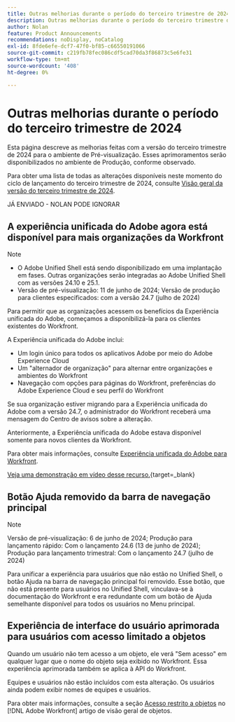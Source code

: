 ```yaml
---
title: Outras melhorias durante o período do terceiro trimestre de 2024
description: Outras melhorias durante o período do terceiro trimestre de 2024
author: Nolan
feature: Product Announcements
recommendations: noDisplay, noCatalog
exl-id: 8fde6efe-dcf7-47f0-bf85-c66550191066
source-git-commit: c219fb78fec086cdf5cad70da3f86873c5e6fe31
workflow-type: tm+mt
source-wordcount: '408'
ht-degree: 0%

---
```


# Outras melhorias durante o período do terceiro trimestre de 2024

Esta página descreve as melhorias feitas com a versão do terceiro trimestre de 2024 para o ambiente de Pré-visualização. Esses aprimoramentos serão disponibilizados no ambiente de Produção, conforme observado.

Para obter uma lista de todas as alterações disponíveis neste momento do ciclo de lançamento do terceiro trimestre de 2024, consulte [Visão geral da versão do terceiro trimestre de 2024](/help/quicksilver/product-announcements/product-releases/24-q3-release-activity/24-q3-release-overview.md).

JÁ ENVIADO - NOLAN PODE IGNORAR

## A experiência unificada do Adobe agora está disponível para mais organizações da Workfront

>[!NOTE]
>
>* O Adobe Unified Shell está sendo disponibilizado em uma implantação em fases. Outras organizações serão integradas ao Adobe Unified Shell com as versões 24.10 e 25.1.
>* Versão de pré-visualização: 11 de junho de 2024; Versão de produção para clientes especificados: com a versão 24.7 (julho de 2024)

Para permitir que as organizações acessem os benefícios da Experiência unificada do Adobe, começamos a disponibilizá-la para os clientes existentes do Workfront.

A Experiência unificada do Adobe inclui:

* Um login único para todos os aplicativos Adobe por meio do Adobe Experience Cloud
* Um &quot;alternador de organização&quot; para alternar entre organizações e ambientes do Workfront
* Navegação com opções para páginas do Workfront, preferências do Adobe Experience Cloud e seu perfil do Workfront

Se sua organização estiver migrando para a Experiência unificada do Adobe com a versão 24.7, o administrador do Workfront receberá uma mensagem do Centro de avisos sobre a alteração.

Anteriormente, a Experiência unificada do Adobe estava disponível somente para novos clientes da Workfront.

Para obter mais informações, consulte [Experiência unificada do Adobe para Workfront](/help/quicksilver/workfront-basics/navigate-workfront/workfront-navigation/adobe-unified-experience.md).

[Veja uma demonstração em vídeo desse recurso.](https://video.tv.adobe.com/v/3412388/){target=_blank}

## Botão Ajuda removido da barra de navegação principal

>[!NOTE]
>
>Versão de pré-visualização: 6 de junho de 2024; Produção para lançamento rápido: Com o lançamento 24.6 (13 de junho de 2024); Produção para lançamento trimestral: Com o lançamento 24.7 (julho de 2024)

Para unificar a experiência para usuários que não estão no Unified Shell, o botão Ajuda na barra de navegação principal foi removido. Esse botão, que não está presente para usuários no Unified Shell, vinculava-se à documentação do Workfront e era redundante com um botão de Ajuda semelhante disponível para todos os usuários no Menu principal.

## Experiência de interface do usuário aprimorada para usuários com acesso limitado a objetos

Quando um usuário não tem acesso a um objeto, ele verá &quot;Sem acesso&quot; em qualquer lugar que o nome do objeto seja exibido no Workfront. Essa experiência aprimorada também se aplica à API do Workfront.

Equipes e usuários não estão incluídos com esta alteração. Os usuários ainda podem exibir nomes de equipes e usuários.

Para obter mais informações, consulte a seção [Acesso restrito a objetos](/help/quicksilver/workfront-basics/navigate-workfront/workfront-navigation/understand-objects.md#restricted-access-to-objects) no [!DNL Adobe Workfront] artigo de visão geral de objetos.
